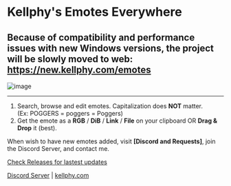 # Kellphy's Emotes Everywhere

## Because of compatibility and performance issues with new Windows versions, the project will be slowly moved to web: https://new.kellphy.com/emotes

![image](https://user-images.githubusercontent.com/46824693/198877060-c5215384-9fe6-459f-80aa-2aeed21e43d5.png)
****

1. Search, browse and edit emotes. Capitalization does **NOT** matter.\
(Ex: POGGERS = poggers = Poggers)
2. Get the emote as a **RGB** / **DiB** / **Link** / **File** on your clipboard OR **Drag & Drop** it (best).

When wish to have new emotes added, visit **[Discord and Requests]**, join the Discord Server, and contact me.

[Check Releases for lastest updates](https://github.com/Kellphy/EmotesEverywhere/releases)

[Discord Server](https://discord.gg/ycYmMmP/) | [kellphy.com](https://kellphy.com/)
